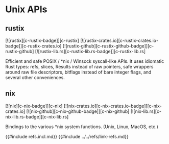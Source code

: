 # Unix APIs

## rustix

[![rustix][c-rustix-badge]][c-rustix]
[![rustix-crates.io][c-rustix-crates.io-badge]][c-rustix-crates.io]
[![rustix-github][c-rustix-github-badge]][c-rustix-github]
[![rustix-lib.rs][c-rustix-lib.rs-badge]][c-rustix-lib.rs]

Efficient and safe POSIX / *nix / Winsock syscall-like APIs. It uses idiomatic Rust types: refs, slices, Results instead of raw pointers, safe wrappers around raw file descriptors, bitflags instead of bare integer flags, and several other conveniences.

## nix

[![nix][c-nix-badge]][c-nix]
[![nix-crates.io][c-nix-crates.io-badge]][c-nix-crates.io]
[![nix-github][c-nix-github-badge]][c-nix-github]
[![nix-lib.rs][c-nix-lib.rs-badge]][c-nix-lib.rs]

Bindings to the various *nix system functions. (Unix, Linux, MacOS, etc.)

{{#include refs.incl.md}}
{{#include ../../refs/link-refs.md}}

<div class="hidden">
</div>
